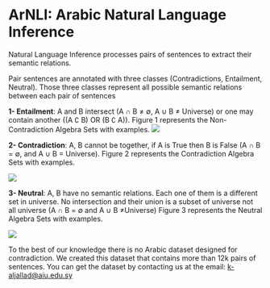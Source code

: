 # ArNLI: Arabic Natural Language Inference
Natural Language Inference processes pairs of sentences to extract their semantic relations. 

Pair sentences are annotated with three classes (Contradictions, Entailment, Neutral). Those three classes represent all possible semantic relations between each pair of sentences

**1- Entailment**: A and B intersect (A  ∩ B ≠ ∅, A ∪ B  ≠  Universe) or one may contain another ((A ∁ B) OR (B ∁ A)). Figure 1 represents the Non-Contradiction Algebra Sets with examples.
![](file:///https://github.com/Khloud-AL/ArNLI/tree/main/figures/fig1.png)

**2- Contradiction**: A, B cannot be together, if A is True then B is False (A  ∩ B = ∅, and A ∪ B = Universe). Figure 2 represents the Contradiction Algebra Sets with examples.

![](https://github.com/Khloud-AL/ArNLI/tree/main/figures/fig2.JPG)

**3- Neutral**: A, B have no semantic relations. Each one of them is a different set in universe. No intersection and their union is a subset of universe not all universe (A ∩ B = ∅ and A ∪ B ≠Universe) Figure 3 represents the Neutral Algebra Sets with examples.  

![](https://github.com/Khloud-AL/ArNLI/tree/main/figures/fig3.png)


To the best of our knowledge there is no Arabic dataset designed for contradiction. We created this dataset that contains more than 12k pairs of sentences.
You can get the dataset by contacting us at the email: k-aljallad@aiu.edu.sy
